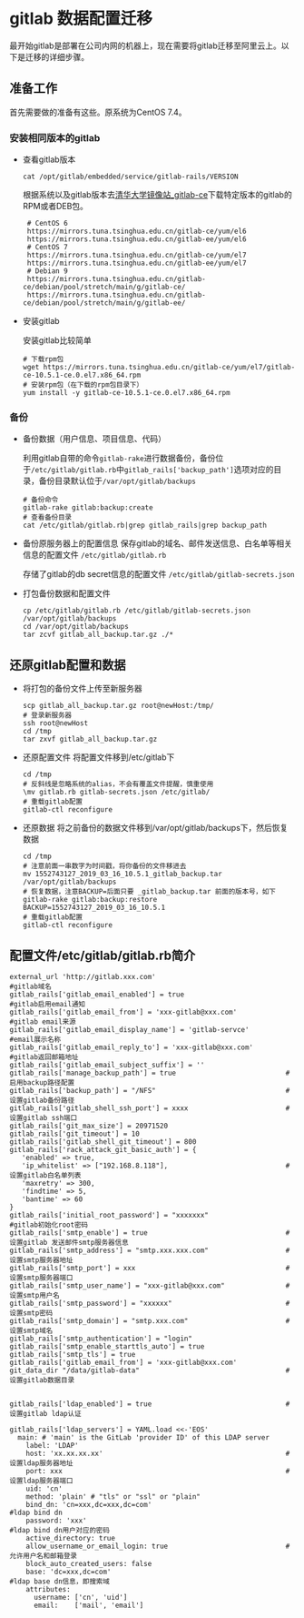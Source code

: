 gitlab 数据配置迁移
=============
最开始gitlab是部署在公司内网的机器上，现在需要将gitlab迁移至阿里云上。以下是迁移的详细步骤。

准备工作
----

首先需要做的准备有这些。原系统为CentOS 7.4。

### 安装相同版本的gitlab

*   查看gitlab版本

        cat /opt/gitlab/embedded/service/gitlab-rails/VERSION


    根据系统以及gitlab版本去[清华大学镜像站\_gitlab-ce](https://mirrors.tuna.tsinghua.edu.cn/gitlab-ce/)下载特定版本的gitlab的RPM或者DEB包。

         # CentOS 6
         https://mirrors.tuna.tsinghua.edu.cn/gitlab-ce/yum/el6
         https://mirrors.tuna.tsinghua.edu.cn/gitlab-ee/yum/el6
         # CentOS 7
         https://mirrors.tuna.tsinghua.edu.cn/gitlab-ce/yum/el7
         https://mirrors.tuna.tsinghua.edu.cn/gitlab-ee/yum/el7
         # Debian 9
         https://mirrors.tuna.tsinghua.edu.cn/gitlab-ce/debian/pool/stretch/main/g/gitlab-ce/
         https://mirrors.tuna.tsinghua.edu.cn/gitlab-ce/debian/pool/stretch/main/g/gitlab-ee/


*   安装gitlab

    安装gitlab比较简单

        # 下载rpm包
        wget https://mirrors.tuna.tsinghua.edu.cn/gitlab-ce/yum/el7/gitlab-ce-10.5.1-ce.0.el7.x86_64.rpm
        # 安装rpm包（在下载的rpm包目录下）
        yum install -y gitlab-ce-10.5.1-ce.0.el7.x86_64.rpm



### 备份

*   备份数据（用户信息、项目信息、代码）

    利用gitlab自带的命令`gitlab-rake`进行数据备份，备份位于`/etc/gitlab/gitlab.rb`中`gitlab_rails['backup_path']`选项对应的目录，备份目录默认位于`/var/opt/gitlab/backups`

        # 备份命令
        gitlab-rake gitlab:backup:create
        # 查看备份目录
        cat /etc/gitlab/gitlab.rb|grep gitlab_rails|grep backup_path


*   备份原服务器上的配置信息
    保存gitlab的域名、邮件发送信息、白名单等相关信息的配置文件 `/etc/gitlab/gitlab.rb`

    存储了gitlab的db secret信息的配置文件 `/etc/gitlab/gitlab-secrets.json`

*   打包备份数据和配置文件

        cp /etc/gitlab/gitlab.rb /etc/gitlab/gitlab-secrets.json /var/opt/gitlab/backups
        cd /var/opt/gitlab/backups
        tar zcvf gitlab_all_backup.tar.gz ./*



还原gitlab配置和数据
-------------

*   将打包的备份文件上传至新服务器

        scp gitlab_all_backup.tar.gz root@newHost:/tmp/
        # 登录新服务器
        ssh root@newHost
        cd /tmp
        tar zxvf gitlab_all_backup.tar.gz


*   还原配置文件
    将配置文件移到/etc/gitlab下

        cd /tmp
        # 反斜线是忽略系统的alias，不会有覆盖文件提醒，慎重使用
        \mv gitlab.rb gitlab-secrets.json /etc/gitlab/
        # 重载gitlab配置
        gitlab-ctl reconfigure


*   还原数据
    将之前备份的数据文件移到/var/opt/gitlab/backups下，然后恢复数据

        cd /tmp
        # 注意前面一串数字为时间戳，将你备份的文件移进去
        mv 1552743127_2019_03_16_10.5.1_gitlab_backup.tar /var/opt/gitlab/backups
        # 恢复数据，注意BACKUP=后面只要 _gitlab_backup.tar 前面的版本号，如下
        gitlab-rake gitlab:backup:restore BACKUP=1552743127_2019_03_16_10.5.1
        # 重载gitlab配置
        gitlab-ctl reconfigure



配置文件/etc/gitlab/gitlab.rb简介
---------------------------

    external_url 'http://gitlab.xxx.com'                                #gitlab域名
    gitlab_rails['gitlab_email_enabled'] = true                         #gitlab启用email通知
    gitlab_rails['gitlab_email_from'] = 'xxx-gitlab@xxx.com'            #gitlab email来源
    gitlab_rails['gitlab_email_display_name'] = 'gitlab-servce'         #email展示名称
    gitlab_rails['gitlab_email_reply_to'] = 'xxx-gitlab@xxx.com'        #gitlab返回邮箱地址
    gitlab_rails['gitlab_email_subject_suffix'] = ''
    gitlab_rails['manage_backup_path'] = true                           #启用backup路径配置
    gitlab_rails['backup_path'] = "/NFS"                                #设置gitlab备份路径
    gitlab_rails['gitlab_shell_ssh_port'] = xxxx                        #设置gitlab ssh端口
    gitlab_rails['git_max_size'] = 20971520
    gitlab_rails['git_timeout'] = 10
    gitlab_rails['gitlab_shell_git_timeout'] = 800
    gitlab_rails['rack_attack_git_basic_auth'] = {
       'enabled' => true,
       'ip_whitelist' => ["192.168.8.118"],                             #设置gitlab白名单列表
       'maxretry' => 300,
       'findtime' => 5,
       'bantime' => 60
    }
    gitlab_rails['initial_root_password'] = "xxxxxxx"                   #gitlab初始化root密码
    gitlab_rails['smtp_enable'] = true                                  #设置gitlab 发送邮件smtp服务器信息
    gitlab_rails['smtp_address'] = "smtp.xxx.xxx.com"                   #设置smtp服务器地址
    gitlab_rails['smtp_port'] = xxx                                     #设置smtp服务器端口
    gitlab_rails['smtp_user_name'] = "xxx-gitlab@xxx.com"               #设置smtp用户名
    gitlab_rails['smtp_password'] = "xxxxxx"                            #设置smtp密码
    gitlab_rails['smtp_domain'] = "smtp.xxx.com"                        #设置smtp域名
    gitlab_rails['smtp_authentication'] = "login"
    gitlab_rails['smtp_enable_starttls_auto'] = true
    gitlab_rails['smtp_tls'] = true
    gitlab_rails['gitlab_email_from'] = 'xxx-gitlab@xxx.com'
    git_data_dir "/data/gitlab-data"                                    #设置gitlab数据目录


    gitlab_rails['ldap_enabled'] = true                                 #设置gitlab ldap认证

    gitlab_rails['ldap_servers'] = YAML.load <<-'EOS'
      main: # 'main' is the GitLab 'provider ID' of this LDAP server
        label: 'LDAP'
        host: 'xx.xx.xx.xx'                                             #设置ldap服务器地址
        port: xxx                                                       #设置ldap服务器端口
        uid: 'cn'
        method: 'plain' # "tls" or "ssl" or "plain"
        bind_dn: 'cn=xxx,dc=xxx,dc=com'                                 #ldap bind dn
        password: 'xxx'                                                 #ldap bind dn用户对应的密码
        active_directory: true
        allow_username_or_email_login: true                             #允许用户名和邮箱登录
        block_auto_created_users: false
        base: 'dc=xxx,dc=com'                                           #ldap base dn信息，即搜索域
        attributes:
          username: ['cn', 'uid']
          email:    ['mail', 'email']